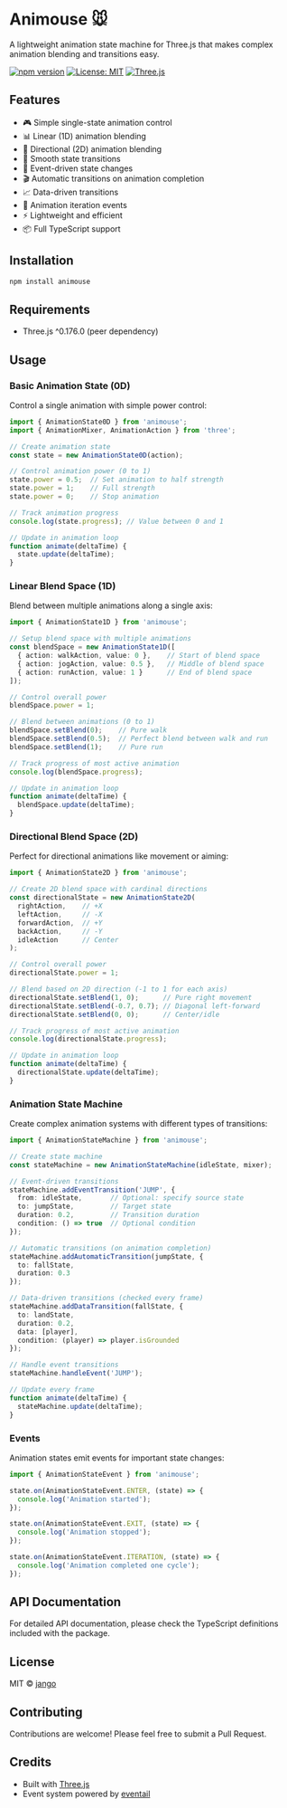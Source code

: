 # Animouse 🐭

A lightweight animation state machine for Three.js that makes complex animation blending and transitions easy.

[![npm version](https://img.shields.io/npm/v/animouse.svg)](https://www.npmjs.com/package/animouse)
[![License: MIT](https://img.shields.io/badge/License-MIT-yellow.svg)](https://opensource.org/licenses/MIT)
[![Three.js](https://img.shields.io/badge/Three.js-%5E0.176.0-blue)](https://threejs.org/)

## Features

- 🎮 Simple single-state animation control
- 📊 Linear (1D) animation blending
- 🎯 Directional (2D) animation blending
- 🔄 Smooth state transitions
- 🚦 Event-driven state changes
- 🎬 Automatic transitions on animation completion
- 📈 Data-driven transitions
- 🔄 Animation iteration events
- ⚡ Lightweight and efficient
- 📦 Full TypeScript support

## Installation

```bash
npm install animouse
```

## Requirements

- Three.js ^0.176.0 (peer dependency)

## Usage

### Basic Animation State (0D)

Control a single animation with simple power control:

```typescript
import { AnimationState0D } from 'animouse';
import { AnimationMixer, AnimationAction } from 'three';

// Create animation state
const state = new AnimationState0D(action);

// Control animation power (0 to 1)
state.power = 0.5;  // Set animation to half strength
state.power = 1;    // Full strength
state.power = 0;    // Stop animation

// Track animation progress
console.log(state.progress); // Value between 0 and 1

// Update in animation loop
function animate(deltaTime) {
  state.update(deltaTime);
}
```

### Linear Blend Space (1D)

Blend between multiple animations along a single axis:

```typescript
import { AnimationState1D } from 'animouse';

// Setup blend space with multiple animations
const blendSpace = new AnimationState1D([
  { action: walkAction, value: 0 },    // Start of blend space
  { action: jogAction, value: 0.5 },   // Middle of blend space
  { action: runAction, value: 1 }      // End of blend space
]);

// Control overall power
blendSpace.power = 1;

// Blend between animations (0 to 1)
blendSpace.setBlend(0);    // Pure walk
blendSpace.setBlend(0.5);  // Perfect blend between walk and run
blendSpace.setBlend(1);    // Pure run

// Track progress of most active animation
console.log(blendSpace.progress);

// Update in animation loop
function animate(deltaTime) {
  blendSpace.update(deltaTime);
}
```

### Directional Blend Space (2D)

Perfect for directional animations like movement or aiming:

```typescript
import { AnimationState2D } from 'animouse';

// Create 2D blend space with cardinal directions
const directionalState = new AnimationState2D(
  rightAction,    // +X
  leftAction,     // -X
  forwardAction,  // +Y
  backAction,     // -Y
  idleAction      // Center
);

// Control overall power
directionalState.power = 1;

// Blend based on 2D direction (-1 to 1 for each axis)
directionalState.setBlend(1, 0);      // Pure right movement
directionalState.setBlend(-0.7, 0.7); // Diagonal left-forward
directionalState.setBlend(0, 0);      // Center/idle

// Track progress of most active animation
console.log(directionalState.progress);

// Update in animation loop
function animate(deltaTime) {
  directionalState.update(deltaTime);
}
```

### Animation State Machine

Create complex animation systems with different types of transitions:

```typescript
import { AnimationStateMachine } from 'animouse';

// Create state machine
const stateMachine = new AnimationStateMachine(idleState, mixer);

// Event-driven transitions
stateMachine.addEventTransition('JUMP', {
  from: idleState,       // Optional: specify source state
  to: jumpState,         // Target state
  duration: 0.2,         // Transition duration
  condition: () => true  // Optional condition
});

// Automatic transitions (on animation completion)
stateMachine.addAutomaticTransition(jumpState, {
  to: fallState,
  duration: 0.3
});

// Data-driven transitions (checked every frame)
stateMachine.addDataTransition(fallState, {
  to: landState,
  duration: 0.2,
  data: [player],
  condition: (player) => player.isGrounded
});

// Handle event transitions
stateMachine.handleEvent('JUMP');

// Update every frame
function animate(deltaTime) {
  stateMachine.update(deltaTime);
}
```

### Events

Animation states emit events for important state changes:

```typescript
import { AnimationStateEvent } from 'animouse';

state.on(AnimationStateEvent.ENTER, (state) => {
  console.log('Animation started');
});

state.on(AnimationStateEvent.EXIT, (state) => {
  console.log('Animation stopped');
});

state.on(AnimationStateEvent.ITERATION, (state) => {
  console.log('Animation completed one cycle');
});
```

## API Documentation

For detailed API documentation, please check the TypeScript definitions included with the package.

## License

MIT © [jango](https://github.com/jango-git)

## Contributing

Contributions are welcome! Please feel free to submit a Pull Request.

## Credits

- Built with [Three.js](https://threejs.org/)
- Event system powered by [eventail](https://www.npmjs.com/package/eventail)